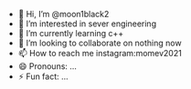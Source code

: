 - 👋 Hi, I’m @moon1black2
- 👀 I’m interested in sever engineering
- 🌱 I’m currently learning c++
- 💞️ I’m looking to collaborate on nothing now
- 📫 How to reach me instagram:momev2021
- 😄 Pronouns: ...
- ⚡ Fun fact: ...

<!---
moon1black2/moon1black2 is a ✨ special ✨ repository because its `README.md` (this file) appears on your GitHub profile.
You can click the Preview link to take a look at your changes.
--->
